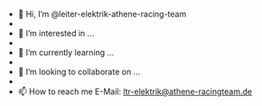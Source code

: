 - 👋 Hi, I’m @leiter-elektrik-athene-racing-team
- 
- 👀 I’m interested in ...
- 
- 🌱 I’m currently learning ...
- 
- 💞️ I’m looking to collaborate on ...
- 
- 📫 How to reach me E-Mail: ltr-elektrik@athene-racingteam.de

<!---
leiter-elektrik-athene-racing-team/leiter-elektrik-athene-racing-team is a ✨ special ✨ repository because its `README.md` (this file) appears on your GitHub profile.
You can click the Preview link to take a look at your changes.
--->
